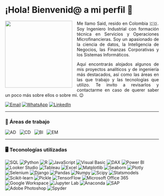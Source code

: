 # ¡Hola! Bienvenid@ a mi perfil  👋

<p align="left">
  <img src="https://media0.giphy.com/media/v1.Y2lkPTc5MGI3NjExNGdnN293amZ6Z3d6OTE4NmxmOGgxdzkyMDAxamRieW5oajRxbmppOCZlcD12MV9pbnRlcm5hbF9naWZfYnlfaWQmY3Q9cw/Bx39JhLGMMikTef3Mw/giphy.gif" width="220" align="left" style="margin-right: 15px;">
</p>

<p align="justify">
  Me llamo Said, resido en Colombia 🇨🇴. Soy Ingeniero Industrial con formación técnica en Servicios y Operaciones Microfinancieras. Soy un apasionado de la ciencia     de      datos, la Inteligencia de Negocios, las Finanzas Corporativas y los Sistemas Informáticos.
</p>
<p align="justify">
  Aquí encontrarás alojados algunos de mis proyectos analíticos y de ingeniería más destacados, así como las áreas en las que trabajo y las tecnologías que utilizo. Te         invito a revisarlos y contactarme en caso de querer saber un poco más sobre ellos o sobre mi. 😉
</p>

[![Email](https://img.shields.io/badge/Correo%20Electr%C3%B3nico-Mail-9A0000?style=flat&logo=gmail&logoColor=white)](mailto:ingsaidalioviedo@gmail.com)
[![WhatsApp](https://img.shields.io/badge/WhatsApp-Chat-9A0000?style=flat&logo=whatsapp&logoColor=white)](https://wa.me/573228622777)
[![LinkedIn](https://img.shields.io/badge/LinkedIn-Perfil-9A0000?style=flat&logo=linkedin)](https://www.linkedin.com/in/saidalioviedo/)

---
### 🚀 Áreas de trabajo

![AD](https://img.shields.io/badge/AD-Análisis%20de%20Datos-d73737?style=flat-square) &nbsp;
![CD](https://img.shields.io/badge/CD-Ciencia%20de%20Datos-d73737?style=flat-square) &nbsp;
![BI](https://img.shields.io/badge/BI-Inteligencia%20de%20Negocios-d73737?style=flat-square) &nbsp;
![EM](https://img.shields.io/badge/EM-Empresa-d73737?style=flat-square) &nbsp;

---
### 🖥️ Teconologías utilizadas  

![SQL](https://img.shields.io/badge/SQL-4479A1?style=flat-square&logo=postgresql&logoColor=white)
![Python](https://img.shields.io/badge/Python-3776AB?style=flat-square&logo=python&logoColor=white)
![R](https://img.shields.io/badge/R-276DC3?style=flat-square&logo=r&logoColor=white)
![JavaScript](https://img.shields.io/badge/JavaScript-F7DF1E?style=flat-square&logo=javascript&logoColor=black&logoWidth=15)
![Visual Basic](https://img.shields.io/badge/Visual%20Basic-5C2D91?style=flat-square&logo=dotnet&logoColor=white)
![DAX](https://img.shields.io/badge/DAX-9A0000?style=flat-square&logo=powerbi&logoColor=white)
![Power BI](https://img.shields.io/badge/Power%20BI-F2C811?style=flat-square&logo=power-bi&logoColor=black&logoWidth=15)
![Looker Studio](https://img.shields.io/badge/Looker%20Studio-4285F4?style=flat-square&logo=looker&logoColor=white)
![Tableau](https://img.shields.io/badge/Tableau-E97627?style=flat-square&logo=tableau&logoColor=white)
![Excel](https://img.shields.io/badge/Excel-217346?style=flat-square&logo=microsoft-excel&logoColor=white)
![Matplotlib](https://img.shields.io/badge/Matplotlib-11557C?style=flat-square&logo=matplotlib&logoColor=white)
![Seaborn](https://img.shields.io/badge/Seaborn-0077B6?style=flat-square&logo=python&logoColor=white)
![Plotly](https://img.shields.io/badge/Plotly-3F4F75?style=flat-square&logo=plotly&logoColor=white)
![Selenium](https://img.shields.io/badge/Selenium-43B02A?style=flat-square&logo=selenium&logoColor=white)
![Django](https://img.shields.io/badge/Django-092E20?style=flat-square&logo=django&logoColor=white)
![Pandas](https://img.shields.io/badge/Pandas-150458?style=flat-square&logo=pandas&logoColor=white)
![Numpy](https://img.shields.io/badge/Numpy-013243?style=flat-square&logo=numpy&logoColor=white)
![Scipy](https://img.shields.io/badge/Scipy-8CAAE6?style=flat-square&logo=scipy&logoColor=white)
![Statsmodels](https://img.shields.io/badge/Statsmodels-DA291C?style=flat-square&logo=python&logoColor=white)
![Scikit-learn](https://img.shields.io/badge/Scikit--learn-F7931E?style=flat-square&logo=scikitlearn&logoColor=black)
![Pickle](https://img.shields.io/badge/Pickle-005A9C?style=flat-square&logoColor=white)
![TensorFlow](https://img.shields.io/badge/TensorFlow-FF6F00?style=flat-square&logo=tensorflow&logoColor=white)
![Microsoft Office 365](https://img.shields.io/badge/Microsoft%20Office%20365-D83B01?style=flat-square&logo=microsoftoffice&logoColor=white)
![Google Workspace](https://img.shields.io/badge/Google%20Workspace-4285F4?style=flat-square&logo=googleworkspace&logoColor=white)
![Jupyter Lab](https://img.shields.io/badge/Jupyter%20Lab-F37626?style=flat-square&logo=jupyter&logoColor=white)
![Anaconda](https://img.shields.io/badge/Anaconda-44A833?style=flat-square&logo=anaconda&logoColor=white)
![SAP](https://img.shields.io/badge/SAP-0FAAFF?style=flat-square&logo=sap&logoColor=white)
![Adobe Photoshop](https://img.shields.io/badge/Adobe%20Photoshop-001E36?style=flat-square&logo=adobephotoshop&logoColor=white)
![Spyder](https://img.shields.io/badge/Spyder-FF0000?style=flat-square&logo=spyderide&logoColor=white)
